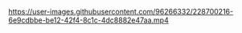

https://user-images.githubusercontent.com/96266332/228700216-6e9cdbbe-be12-42f4-8c1c-4dc8882e47aa.mp4

